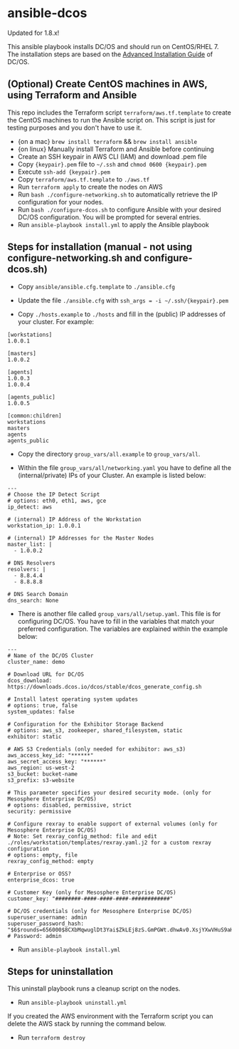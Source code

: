 # ansible-dcos

Updated for 1.8.x!

This ansible playbook installs DC/OS and should run on CentOS/RHEL 7. The installation steps are based on the [Advanced Installation Guide](https://docs.mesosphere.com/latest/administration/installing/custom/advanced/) of DC/OS.

## (Optional) Create CentOS machines in AWS, using Terraform and Ansible

This repo includes the Terraform script `terraform/aws.tf.template` to create the CentOS machines to run the Ansible script on. This script is just for testing purposes and you don't have to use it.

- {on a mac} `brew install terraform` && `brew install ansible`
- {on linux} Manually install Terraform and Ansible before continuing
- Create an SSH keypair in AWS CLI (IAM) and download .pem file
- Copy `{keypair}.pem` file to `~/.ssh` and `chmod 0600 {keypair}.pem`
- Execute `ssh-add {keypair}.pem`
- Copy `terraform/aws.tf.template` to `./aws.tf`
- Run `terraform apply` to create the nodes on AWS
- Run `bash ./configure-networking.sh` to automatically retrieve the IP configuration for your nodes.
- Run `bash ./configure-dcos.sh` to configure Ansible with your desired DC/OS configuration. You will be prompted for several entries.
- Run `ansible-playbook install.yml` to apply the Ansible playbook

## Steps for installation (manual - not using configure-networking.sh and configure-dcos.sh)

- Copy `ansible/ansible.cfg.template` to `./ansible.cfg`
- Update the file `./ansible.cfg` with `ssh_args = -i ~/.ssh/{keypair}.pem`

- Copy `./hosts.example` to `./hosts` and fill in the (public) IP addresses of your cluster. For example:

```
[workstations]
1.0.0.1

[masters]
1.0.0.2

[agents]
1.0.0.3
1.0.0.4

[agents_public]
1.0.0.5

[common:children]
workstations
masters
agents
agents_public
```

- Copy the directory `group_vars/all.example` to `group_vars/all`.

- Within the file `group_vars/all/networking.yaml` you have to define all the (internal/private) IPs of your Cluster. An example is listed below:

```
---
# Choose the IP Detect Script
# options: eth0, eth1, aws, gce
ip_detect: aws

# (internal) IP Address of the Workstation
workstation_ip: 1.0.0.1

# (internal) IP Addresses for the Master Nodes
master_list: |
  - 1.0.0.2

# DNS Resolvers
resolvers: |
  - 8.8.4.4
  - 8.8.8.8

# DNS Search Domain
dns_search: None
```

- There is another file called `group_vars/all/setup.yaml`. This file is for configuring DC/OS. You have to fill in the variables that match your preferred configuration. The variables are explained within the example below:

```
---
# Name of the DC/OS Cluster
cluster_name: demo

# Download URL for DC/OS
dcos_download: https://downloads.dcos.io/dcos/stable/dcos_generate_config.sh

# Install latest operating system updates
# options: true, false
system_updates: false

# Configuration for the Exhibitor Storage Backend
# options: aws_s3, zookeeper, shared_filesystem, static
exhibitor: static

# AWS S3 Credentials (only needed for exhibitor: aws_s3)
aws_access_key_id: "******"
aws_secret_access_key: "******"
aws_region: us-west-2
s3_bucket: bucket-name
s3_prefix: s3-website

# This parameter specifies your desired security mode. (only for Mesosphere Enterprise DC/OS)
# options: disabled, permissive, strict
security: permissive

# Configure rexray to enable support of external volumes (only for Mesosphere Enterprise DC/OS)
# Note: Set rexray_config_method: file and edit ./roles/workstation/templates/rexray.yaml.j2 for a custom rexray configuration
# options: empty, file
rexray_config_method: empty

# Enterprise or OSS?
enterprise_dcos: true

# Customer Key (only for Mesosphere Enterprise DC/OS)
customer_key: "########-####-####-####-############"

# DC/OS credentials (only for Mesosphere Enterprise DC/OS)
superuser_username: admin
superuser_password_hash: "$6$rounds=656000$8CXbMqwuglDt3Yai$ZkLEj8zS.GmPGWt.dhwAv0.XsjYXwVHuS9aHh3DMcfGaz45OpGxC5oQPXUUpFLMkqlXCfhXMloIzE0Xh8VwHJ." # Password: admin
```

- Run `ansible-playbook install.yml`

## Steps for uninstallation

This uninstall playbook runs a cleanup script on the nodes.

- Run `ansible-playbook uninstall.yml`

If you created the AWS environment with the Terraform script you can delete the AWS stack by running the command below.

- Run `terraform destroy`
